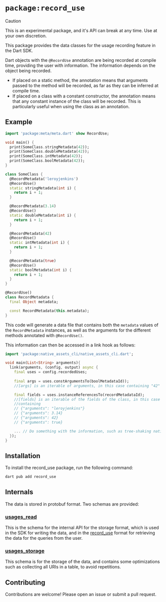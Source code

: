 # `package:record_use`


> [!CAUTION]
> This is an experimental package, and it's API can break at any time. Use at
> your own discretion.

This package provides the data classes for the usage recording feature in the
Dart SDK.

Dart objects with the `@RecordUse` annotation are being recorded at compile 
time, providing the user with information. The information depends on the object
being recorded.

- If placed on a static method, the annotation means that arguments passed to
the method will be recorded, as far as they can be inferred at compile time.
- If placed on a class with a constant constructor, the annotation means that
any constant instance of the class will be recorded. This is particularly useful
when using the class as an annotation.

## Example
```dart
import 'package:meta/meta.dart' show RecordUse;

void main() {
  print(SomeClass.stringMetadata(42));
  print(SomeClass.doubleMetadata(42));
  print(SomeClass.intMetadata(42));
  print(SomeClass.boolMetadata(42));
}

class SomeClass {
  @RecordMetadata('leroyjenkins')
  @RecordUse()
  static stringMetadata(int i) {
    return i + 1;
  }

  @RecordMetadata(3.14)
  @RecordUse()
  static doubleMetadata(int i) {
    return i + 1;
  }

  @RecordMetadata(42)
  @RecordUse()
  static intMetadata(int i) {
    return i + 1;
  }

  @RecordMetadata(true)
  @RecordUse()
  static boolMetadata(int i) {
    return i + 1;
  }
}

@RecordUse()
class RecordMetadata {
  final Object metadata;

  const RecordMetadata(this.metadata);
}

```
This code will generate a data file that contains both the `metadata` values of
the `RecordMetadata` instances, as well as the arguments for the different
methods annotated with `@RecordUse()`.

This information can then be accessed in a link hook as follows:
```dart
import 'package:native_assets_cli/native_assets_cli.dart';

void main(List<String> arguments){
  link(arguments, (config, output) async {
    final uses = config.recordedUses;
    
    final args = uses.constArgumentsTo(boolMetadataId));
    //[args] is an iterable of arguments, in this case containing "42"

    final fields = uses.instanceReferencesTo(recordMetadataId);
    //[fields] is an iterable of the fields of the class, in this case
    //containing
    // {"arguments": "leroyjenkins"}
    // {"arguments": 3.14}
    // {"arguments": 42}
    // {"arguments": true}

    ... // Do something with the information, such as tree-shaking native assets
  });
}
```

## Installation
To install the record_use package, run the following command:

```bash
dart pub add record_use
```

## Internals

The data is stored in protobuf format. Two schemas are provided:

### [usages_read](lib/src/proto/usages_read.proto)
This is the schema for the internal API for the storage format, which is used
in the SDK for writing the data, and in the [record_use](lib/src/record_use.dart) format for retrieving the
data for the queries from the user.

### [usages_storage](lib/src/proto/usages_storage.proto)
This schema is for the storage of the data, and contains some optimizations such
as collecting all URIs in a table, to avoid repetitions.

## Contributing
Contributions are welcome! Please open an issue or submit a pull request.